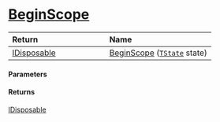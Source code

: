 # [BeginScope](./SimpleConsoleLogger--BeginScope.md)



| <span>Return&nbsp;&nbsp;&nbsp;&nbsp;&nbsp;&nbsp;&nbsp;&nbsp;&nbsp;&nbsp;&nbsp;&nbsp;&nbsp;&nbsp;&nbsp;&nbsp;&nbsp;&nbsp;&nbsp;&nbsp;&nbsp;&nbsp;&nbsp;&nbsp;&nbsp;&nbsp;&nbsp;&nbsp;&nbsp;&nbsp;</span> | Name | 
| :--- | :--- | 
| [IDisposable](https://docs.microsoft.com/en-us/dotnet/api/System.IDisposable) | [BeginScope](./SimpleConsoleLogger--BeginScope.md) ([`TState`](./SimpleConsoleLogger--BeginScope.md) state) | 


#### Parameters

#### Returns
[IDisposable](https://docs.microsoft.com/en-us/dotnet/api/System.IDisposable)<br>
